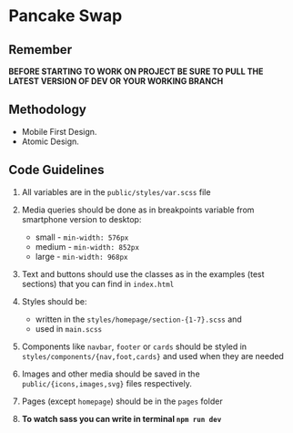 # Pancake Swap

## Remember

**BEFORE STARTING TO WORK ON PROJECT BE SURE TO PULL THE LATEST VERSION OF DEV OR YOUR WORKING BRANCH**

## Methodology

- Mobile First Design.
- Atomic Design.

## Code Guidelines

1. All variables are in the `public/styles/var.scss` file
2. Media queries should be done as in breakpoints variable from smartphone version to desktop:
   - small - `min-width: 576px`
   - medium - `min-width: 852px`
   - large - `min-width: 968px`
3. Text and buttons should use the classes as in the examples (test sections) that you can find in `index.html`
4. Styles should be:
   - written in the `styles/homepage/section-{1-7}.scss` and
   - used in `main.scss`
5. Components like `navbar`, `footer` or `cards` should be styled in `styles/components/{nav,foot,cards}` and used when they are needed
6. Images and other media should be saved in the `public/{icons,images,svg}` files respectively.
7. Pages (except `homepage`) should be in the `pages` folder

8. **To watch sass you can write in terminal `npm run dev`**
